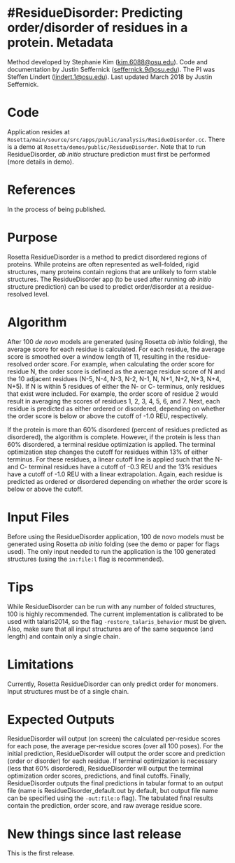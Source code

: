 #ResidueDisorder: Predicting order/disorder of residues in a protein.
Metadata
========
Method developed by Stephanie Kim (kim.6088@osu.edu).
Code and documentation by Justin Seffernick (seffernick.9@osu.edu).
The PI was Steffen Lindert (lindert.1@osu.edu).
Last updated March 2018 by Justin Seffernick. 

Code
====

Application resides at `Rosetta/main/source/src/apps/public/analysis/ResidueDisorder.cc`.
There is a demo at `Rosetta/demos/public/ResidueDisorder`.
Note that to run ResidueDisorder, _ab initio_ structure prediction must first be performed (more details in demo).

References
==========

In the process of being published.

Purpose
=======

Rosetta ResidueDisorder is a method to predict disordered regions of proteins. While proteins are often represented as well-folded, rigid structures, many proteins contain regions that are unlikely to form stable structures. The ResidueDisorder app (to be used after running _ab initio_ structure prediction) can be used to predict order/disorder at a residue-resolved level.

Algorithm
=========

After 100 _de novo_ models are generated (using Rosetta _ab initio_ folding), the average score for each residue is calculated. For each residue, the average score is smoothed over a window length of 11, resulting in the residue-resolved order score. For example, when calculating the order score for residue N, the order score is defined as the average residue score of N and the 10 adjacent residues (N-5, N-4, N-3, N-2, N-1, N, N+1, N+2, N+3, N+4, N+5). If N is within 5 residues of either the N- or C- terminus, only residues that exist were included. For example, the order score of residue 2 would result in averaging the scores of residues 1, 2, 3, 4, 5, 6, and 7. Next, each residue is predicted as either ordered or disordered, depending on whether the order score is below or above the cutoff of -1.0 REU, respectively.

If the protein is more than 60% disordered (percent of residues predicted as disordered), the algorithm is complete. However, if the protein is less than 60% disordered, a terminal residue optimization is applied. The terminal optimization step changes the cutoff for residues within 13% of either terminus. For these residues, a linear cutoff line is applied such that the N- and C- terminal residues have a cutoff of -0.3 REU and the 13% residues have a cutoff of -1.0 REU with a linear extrapolation. Again, each residue is predicted as ordered or disordered depending on whether the order score is below or above the cutoff.

Input Files
===========

Before using the ResidueDisorder application, 100 de novo models must be generated using Rosetta _ab initio_ folding (see the demo or paper for flags used). The only input needed to run the application is the 100 generated structures (using the `in:file:l` flag is recommended).

Tips
====

While ResidueDisorder can be run with any number of folded structures, 100 is highly recommended. 
The current implementation is calibrated to be used with talaris2014, so the flag `-restore_talaris_behavior` must be given.
Also, make sure that all input structures are of the same sequence (and length) and contain only a single chain.

Limitations
===========

Currently, Rosetta ResidueDisorder can only predict order for monomers. Input structures must be of a single chain.

Expected Outputs
================

ResidueDisorder will output (on screen) the calculated per-residue scores for each pose, the average per-residue scores (over all 100 poses). For the initial prediction, ResidueDisorder will output the order score and prediction (order or disorder) for each residue. If terminal optimization is necessary (less that 60% disordered), ResidueDisorder will output the terminal optimization order scores, predictions, and final cutoffs. Finally, ResidueDisorder outputs the final predictions in tabular format to an output file (name is ResidueDisorder_default.out by default, but output file name can be specified using the `-out:file:o` flag). The tabulated final results contain the prediction, order score, and raw average residue score.

New things since last release
=============================

This is the first release.


